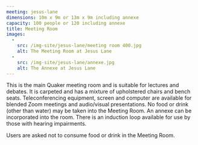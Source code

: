 ```yaml
---
meeting: jesus-lane
dimensions: 10m x 9m or 13m x 9m including annexe
capacity: 100 people or 120 including annexe
title: Meeting Room
images:
  -
    src: /img-site/jesus-lane/meeting room 400.jpg
    alt: The Meeting Room at Jesus Lane
  -
    src: /img-site/jesus-lane/annexe.jpg
    alt: The Annexe at Jesus Lane
---
```


This is the main Quaker meeting room and is suitable for lectures and debates. It is carpeted and has a mixture of upholstered chairs and bench seats. Teleconferencing equipment, screen and computer are available for blended Zoom meetings and audio/visual presentations. No food or drink (other than water) may be taken into the Meeting Room. An annexe can be incorporated into the room. There is an induction loop available for use by those with hearing impairments.

Users are asked not to consume food or drink in the Meeting Room.
